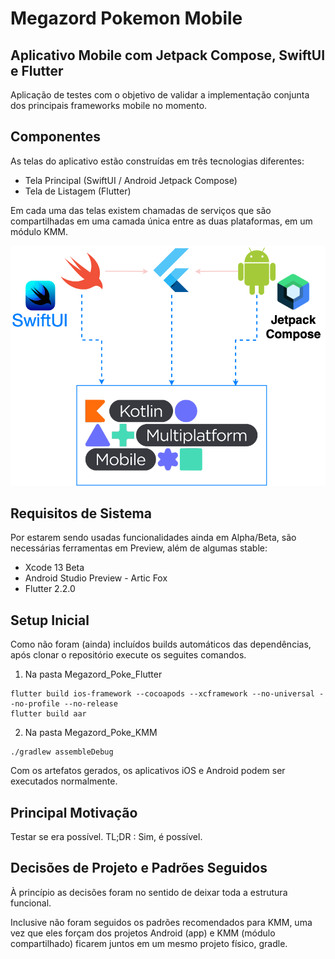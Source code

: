 # Megazord Pokemon Mobile

## Aplicativo Mobile com Jetpack Compose, SwiftUI e Flutter

Aplicação de testes com o objetivo de validar a implementação conjunta dos principais frameworks mobile no momento.

## Componentes

As telas do aplicativo estão construídas em três tecnologias diferentes:
* Tela Principal (SwiftUI / Android Jetpack Compose)
* Tela de Listagem (Flutter)

Em cada uma das telas existem chamadas de serviços que são compartilhadas em uma camada única entre as duas plataformas, em um módulo KMM.

![Diagrama](DiagramaMZP.png)

## Requisitos de Sistema

Por estarem sendo usadas funcionalidades ainda em Alpha/Beta, são necessárias ferramentas em Preview, além de algumas stable:

* Xcode 13 Beta
* Android Studio Preview - Artic Fox
* Flutter 2.2.0

## Setup Inicial

Como não foram (ainda) incluídos builds automáticos das dependências, após clonar o repositório execute os seguites comandos.

1. Na pasta Megazord_Poke_Flutter
```
flutter build ios-framework --cocoapods --xcframework --no-universal --no-profile --no-release
flutter build aar
```

2. Na pasta Megazord_Poke_KMM

```
./gradlew assembleDebug
```

Com os artefatos gerados, os aplicativos iOS e Android podem ser executados normalmente.

## Principal Motivação

Testar se era possível. TL;DR : Sim, é possível.

## Decisões de Projeto e Padrões Seguidos

À princípio as decisões foram no sentido de deixar toda a estrutura funcional.

Inclusive não foram seguidos os padrões recomendados para KMM, uma vez que eles forçam dos projetos Android (app) e KMM (módulo compartilhado) ficarem juntos em um mesmo projeto físico, gradle.


